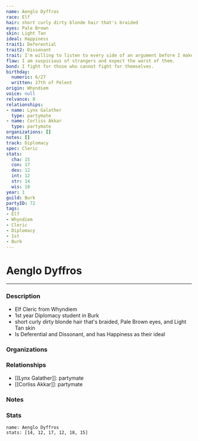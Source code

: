 ```yaml
---
name: Aenglo Dyffros
race: Elf
hair: short curly dirty blonde hair that's braided
eyes: Pale Brown
skin: Light Tan
ideal: Happiness
trait1: Deferential
trait2: Dissonant
trait: I'm willing to listen to every side of an argument before I make my own judgment.
flaw: I am suspicious of strangers and expect the worst of them.
bond: I fight for those who cannot fight for themselves.
birthday:
  numeric: 6/27
  written: 27th of Pelent
origin: Whyndiem
voice: null
relvance: 0
relationships:
- name: Lynx Galather
  type: partymate
- name: Corliss Akkar
  type: partymate
organizations: []
notes: []
track: Diplomacy
spec: Cleric
stats:
  cha: 15
  con: 17
  dex: 12
  int: 12
  str: 14
  wis: 18
year: 1
guild: Burk
partyID: 72
tags:
- Elf
- Whyndiem
- Cleric
- Diplomacy
- 1st
- Burk
---
```

# Aenglo Dyffros
---
### Description
- Elf Cleric from Whyndiem
- 1st year Diplomacy student in Burk
- short curly dirty blonde hair that's braided, Pale Brown eyes, and Light Tan skin
- Is Deferential and Dissonant, and has Happiness as their ideal

### Organizations

### Relationships
- [[Lynx Galather]]: partymate
- [[Corliss Akkar]]: partymate

### Notes

### Stats
```statblock
name: Aenglo Dyffros
stats: [14, 12, 17, 12, 18, 15]
```
